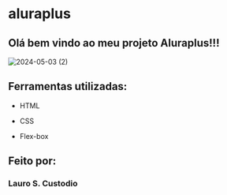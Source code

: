 # aluraplus
## Olá bem vindo ao meu projeto Aluraplus!!!

![2024-05-03 (2)](https://github.com/Lro7/aluraplus/assets/162516198/3eda5f6b-6a60-4273-a63e-864e7a673353)



## Ferramentas utilizadas:

* HTML

* CSS

* Flex-box

## Feito por:

### Lauro S. Custodio
